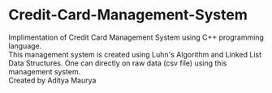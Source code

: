 # Credit-Card-Management-System
Implimentation of Credit Card Management System using C++ programming language.<br>
This management system is created using Luhn's Algorithm and Linked List Data Structures. One can directly on raw data (csv file) using this management system.<br>
Created by Aditya Maurya
